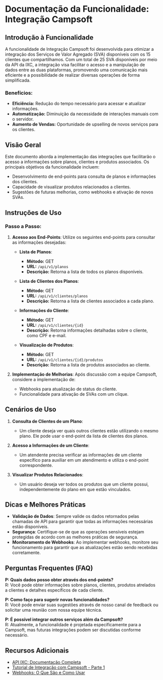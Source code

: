 
# Documentação da Funcionalidade: Integração Campsoft

## Introdução à Funcionalidade
A funcionalidade de Integração Campsoft foi desenvolvida para otimizar a integração dos Serviços de Valor Agregado (SVA) disponíveis com os 15 clientes que compartilhamos. Com um total de 25 SVA disponíveis por meio da API da IXC, a integração visa facilitar o acesso e a manipulação de dados entre as duas plataformas, promovendo uma comunicação mais eficiente e a possibilidade de realizar diversas operações de forma simplificada.

### Benefícios:
- **Eficiência:** Redução do tempo necessário para acessar e atualizar informações.
- **Automatização:** Diminuição da necessidade de interações manuais com o servidor.
- **Aumento de Vendas:** Oportunidade de upselling de novos serviços para os clientes.

## Visão Geral
Este documento aborda a implementação das integrações que facilitarão o acesso a informações sobre planos, clientes e produtos associados. Os principais objetivos da funcionalidade incluem:
- Desenvolvimento de end-points para consulta de planos e informações dos clientes.
- Capacidade de visualizar produtos relacionados a clientes.
- Sugestões de futuras melhorias, como webhooks e ativação de novos SVAs.

## Instruções de Uso

### Passo a Passo:
1. **Acesso aos End-Points**: Utilize os seguintes end-points para consultar as informações desejadas:
   - **Lista de Planos**: 
     - **Método:** GET
     - **URL:** `/api/v1/planos`
     - **Descrição:** Retorna a lista de todos os planos disponíveis. 
   
   - **Lista de Clientes dos Planos**: 
     - **Método:** GET
     - **URL:** `/api/v1/clientes/planos`
     - **Descrição:** Retorna a lista de clientes associados a cada plano.

   - **Informações do Cliente**: 
     - **Método:** GET
     - **URL:** `/api/v1/clientes/{id}`
     - **Descrição:** Retorna informações detalhadas sobre o cliente, como CPF e e-mail.

   - **Visualização de Produtos**: 
     - **Método:** GET
     - **URL:** `/api/v1/clientes/{id}/produtos`
     - **Descrição:** Retorna a lista de produtos associados ao cliente.

2. **Implementação de Melhorias**: Após discussão com a equipe Campsoft, considere a implementação de:
   - Webhooks para atualização de status do cliente.
   - Funcionalidade para ativação de SVAs com um clique.

## Cenários de Uso
1. **Consulta de Clientes de um Plano**: 
   - Um cliente deseja ver quais outros clientes estão utilizando o mesmo plano. Ele pode usar o end-point da lista de clientes dos planos.

2. **Acesso a Informações de um Cliente**: 
   - Um atendente precisa verificar as informações de um cliente específico para auxiliar em um atendimento e utiliza o end-point correspondente.

3. **Visualizar Produtos Relacionados**: 
   - Um usuário deseja ver todos os produtos que um cliente possui, independentemente do plano em que estão vinculados.

## Dicas e Melhores Práticas
- **Validação de Dados**: Sempre valide os dados retornados pelas chamadas de API para garantir que todas as informações necessárias estão disponíveis.
- **Segurança**: Certifique-se de que as operações sensíveis estejam protegidas de acordo com as melhores práticas de segurança.
- **Monitoramento de Webhooks**: Ao implementar webhooks, monitore seu funcionamento para garantir que as atualizações estão sendo recebidas corretamente.

## Perguntas Frequentes (FAQ)

**P: Quais dados posso obter através dos end-points?**  
R: Você pode obter informações sobre planos, clientes, produtos atrelados a clientes e detalhes específicos de cada cliente.

**P: Como faço para sugerir novas funcionalidades?**  
R: Você pode enviar suas sugestões através de nosso canal de feedback ou solicitar uma reunião com nossa equipe técnica.

**P: É possível integrar outros serviços além da Campsoft?**  
R: Atualmente, a funcionalidade é projetada especificamente para a Campsoft, mas futuras integrações podem ser discutidas conforme necessário.

## Recursos Adicionais
- [API IXC: Documentação Completa](https://link-para-documentacao-api.com)
- [Tutorial de Integração com Campsoft - Parte 1](https://link-para-tutorial1.com)
- [Webhooks: O Que São e Como Usar](https://link-para-webhooks.com)

